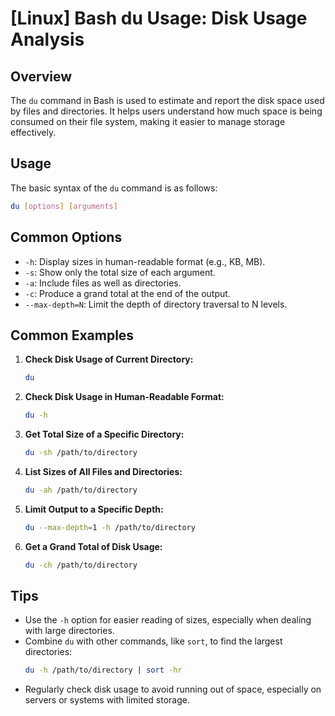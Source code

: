 # [Linux] Bash du Usage: Disk Usage Analysis

## Overview
The `du` command in Bash is used to estimate and report the disk space used by files and directories. It helps users understand how much space is being consumed on their file system, making it easier to manage storage effectively.

## Usage
The basic syntax of the `du` command is as follows:

```bash
du [options] [arguments]
```

## Common Options
- `-h`: Display sizes in human-readable format (e.g., KB, MB).
- `-s`: Show only the total size of each argument.
- `-a`: Include files as well as directories.
- `-c`: Produce a grand total at the end of the output.
- `--max-depth=N`: Limit the depth of directory traversal to N levels.

## Common Examples
1. **Check Disk Usage of Current Directory:**
   ```bash
   du
   ```

2. **Check Disk Usage in Human-Readable Format:**
   ```bash
   du -h
   ```

3. **Get Total Size of a Specific Directory:**
   ```bash
   du -sh /path/to/directory
   ```

4. **List Sizes of All Files and Directories:**
   ```bash
   du -ah /path/to/directory
   ```

5. **Limit Output to a Specific Depth:**
   ```bash
   du --max-depth=1 -h /path/to/directory
   ```

6. **Get a Grand Total of Disk Usage:**
   ```bash
   du -ch /path/to/directory
   ```

## Tips
- Use the `-h` option for easier reading of sizes, especially when dealing with large directories.
- Combine `du` with other commands, like `sort`, to find the largest directories:
  ```bash
  du -h /path/to/directory | sort -hr
  ```
- Regularly check disk usage to avoid running out of space, especially on servers or systems with limited storage.